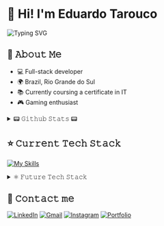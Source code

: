 # 👋 Hi! I'm Eduardo Tarouco
<img src="https://readme-typing-svg.demolab.com?font=Fira+Code&weight=500&duration=2500&pause=1000&color=000000&background=FFFFFFF3&center=true&vCenter=true&width=435&lines=Full-stack+developer;Debugging+my+way+to+perfection;In+love+with+solving+problems;Back-end+logic+enthusiast;Always+in+dev+mode" alt="Typing SVG" />

## 📖 𝙰𝚋𝚘𝚞𝚝 𝙼𝚎
- 💻 Full-stack developer
- 🌍 Brazil, Rio Grande do Sul
- 📚 Currently coursing a certificate in IT
- 🎮 Gaming enthusiast

<details>
<summary>📟 𝙶𝚒𝚝𝚑𝚞𝚋 𝚂𝚝𝚊𝚝𝚜 📟</summary>

![eduardotarouco's Stats](https://github-readme-stats.vercel.app/api?username=eduardotarouco&theme=dark&show_icons=true&hide_border=true&count_private=true)

![eduardotarouco's Streak](https://github-readme-streak-stats.herokuapp.com/?user=eduardotarouco&theme=dark&hide_border=true)

![eduardotarouco's Top Languages](https://github-readme-stats.vercel.app/api/top-langs/?username=eduardotarouco&theme=dark&show_icons=true&hide_border=true&layout=compact)

</details>

## ⭐ 𝙲𝚞𝚛𝚛𝚎𝚗𝚝 𝚃𝚎𝚌𝚑 𝚂𝚝𝚊𝚌𝚔
[![My Skills](https://skillicons.dev/icons?i=git,postman,html,css,js,react,tailwind,nodejs,express,java,gradle,mysql,figma,vscode,idea,windows,linux&perline=10&theme=dark)](https://skillicons.dev)

<details>
  <summary>⚛ 𝙵𝚞𝚝𝚞𝚛𝚎 𝚃𝚎𝚌𝚑 𝚂𝚝𝚊𝚌𝚔</summary>
  <br>
  Technologies i have interest to study more in near future
  
[![My Skills](https://skillicons.dev/icons?i=next,firebase,postgres,spring,angular,python,mongodb,typescript,docker&perline=9&theme=dark)](https://skillicons.dev)

</details>

## 📩 𝙲𝚘𝚗𝚝𝚊𝚌𝚝 𝚖𝚎
<a href="https://www.linkedin.com/in/eduardo-tarouco-71a3a5303/" target="_blank">![LinkedIn](https://img.shields.io/badge/linkedin-%230077B5.svg?style=for-the-badge&logo=linkedin&logoColor=white)</a>
<a href="mailto:eduardotarouco0@gmail.com" target="_blank">![Gmail](https://img.shields.io/badge/Gmail-D14836?style=for-the-badge&logo=gmail&logoColor=white)</a>
<a href="https://www.instagram.com/dtarouco/" target="_blank">![Instagram](https://img.shields.io/badge/Instagram-%23E4405F.svg?style=for-the-badge&logo=Instagram&logoColor=white)</a>
<a href="/" target="_blank">![Portfolio](https://img.shields.io/badge/Portfolio-%23000000.svg?style=for-the-badge&logo=firefox&logoColor=#FF7139)</a>
